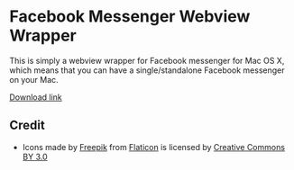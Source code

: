 # Facebook Messenger Webview Wrapper

This is simply a webview wrapper for Facebook messenger for Mac OS X, which means that you can have a single/standalone Facebook messenger on your Mac.

[Download link](./FBMessenger.app)

## Credit

- Icons made by [Freepik](http://www.freepik.com) from [Flaticon](http://www.flaticon.com) is licensed by [Creative Commons BY 3.0](http://creativecommons.org/licenses/by/3.0/)
